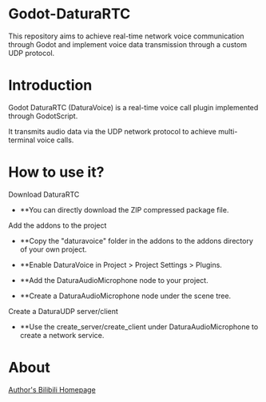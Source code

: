 # Godot-DaturaRTC

This repository aims to achieve real-time network voice communication through Godot and implement voice data transmission through a custom UDP protocol.

# Introduction

Godot DaturaRTC (DaturaVoice) is a real-time voice call plugin implemented through GodotScript.

It transmits audio data via the UDP network protocol to achieve multi-terminal voice calls.

# How to use it?

Download DaturaRTC

* **You can directly download the ZIP compressed package file.

Add the addons to the project

* **Copy the "daturavoice" folder in the addons to the addons directory of your own project.

* **Enable DaturaVoice in Project > Project Settings > Plugins.

* **Add the DaturaAudioMicrophone node to your project.

* **Create a DaturaAudioMicrophone node under the scene tree.

Create a DaturaUDP server/client

* **Use the create_server/create_client under DaturaAudioMicrophone to create a network service.

# About

[Author's Bilibili Homepage](https://space.bilibili.com/481430814)
